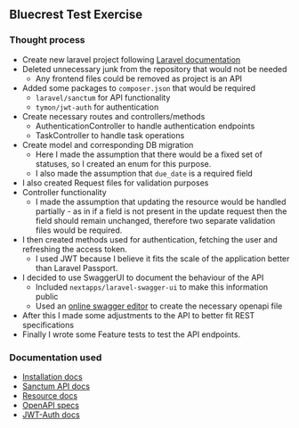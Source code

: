 ## Bluecrest Test Exercise

### Thought process

- Create new laravel project following [Laravel documentation](https://laravel.com/docs/11.x)
- Deleted unnecessary junk from the repository that would not be needed
  - Any frontend files could be removed as project is an API
- Added some packages to `composer.json` that would be required
  - `laravel/sanctum` for API functionality
  - `tymon/jwt-auth` for authentication
- Create necessary routes and controllers/methods 
  - AuthenticationController to handle authentication endpoints
  - TaskController to handle task operations
- Create model and corresponding DB migration
  - Here I made the assumption that there would be a fixed set of statuses, so I created an enum for this purpose.
  - I also made the assumption that `due_date` is a required field
- I also created Request files for validation purposes
- Controller functionality
  - I made the assumption that updating the resource would be handled partially - as in if a field is not present in the
    update request then the field should remain unchanged, therefore two separate validation files would be required.
- I then created methods used for authentication, fetching the user and refreshing the access token.
  - I used JWT because I believe it fits the scale of the application better than Laravel Passport.
- I decided to use SwaggerUI to document the behaviour of the API
  - Included `nextapps/laravel-swagger-ui` to make this information public
  - Used an [online swagger editor](https://forge.etsi.org/swagger/editor/) to create the necessary openapi file 
- After this I made some adjustments to the API to better fit REST specifications
- Finally I wrote some Feature tests to test the API endpoints. 

### Documentation used

- [Installation docs](https://laravel.com/docs/11.x)
- [Sanctum API docs](https://laravel.com/docs/11.x/routing#api-routes)
- [Resource docs](https://laravel.com/docs/11.x/eloquent-resources)
- [OpenAPI specs](https://swagger.io/specification/)
- [JWT-Auth docs](https://jwt-auth.readthedocs.io/en/develop/laravel-installation/)
